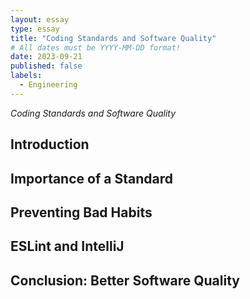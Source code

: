 ```yaml
---
layout: essay
type: essay
title: "Coding Standards and Software Quality"
# All dates must be YYYY-MM-DD format!
date: 2023-09-21
published: false
labels:
  - Engineering
---
```

*Coding Standards and Software Quality*
## Introduction 

## Importance of a Standard

## Preventing Bad Habits 

## ESLint and IntelliJ 

## Conclusion: Better Software Quality
